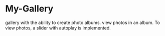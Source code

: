 # My-Gallery
gallery with the ability to create photo albums.
view photos in an album.
To view photos, a slider with autoplay is implemented.

